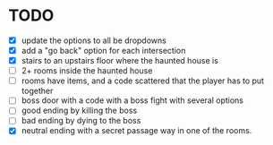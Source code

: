 # TODO

- [x] update the options to all be dropdowns
- [x] add a "go back" option for each intersection
- [x] stairs to an upstairs floor where the haunted house is
- [ ] 2+ rooms inside the haunted house
- [ ] rooms have items, and a code scattered that the player has to put together
- [ ] boss door with a code with a boss fight with several options
- [ ] good ending by killing the boss
- [ ] bad ending by dying to the boss
- [x] neutral ending with a secret passage way in one of the rooms.
